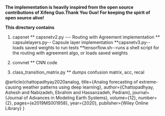 

**The implementation is heavily inspired from the open source contributions of Xifeng Guo.Thank You Guo! For keeping the spirit of open source alive!**

****This directory contains****
1) capsnet
** capsnetv2.py --- Routing with Agreement implementation
** capsulelayers.py-- Capsule layer implementation
**capsnetv3.py-- loads saved weights to run tests
**tensorflow.sh--runs a shell script for the routing with agreement algo, or loads saved weights

2) convnet
** CNN code 

3) class_transition_matrix.py
** dumps confusion matrix, acc, recal 


@article{chattopadhyay2020analog,
  title={Analog forecasting of extreme-causing weather patterns using deep learning},
  author={Chattopadhyay, Ashesh and Nabizadeh, Ebrahim and Hassanzadeh, Pedram},
  journal={Journal of Advances in Modeling Earth Systems},
  volume={12},
  number={2},
  pages={e2019MS001958},
  year={2020},
  publisher={Wiley Online Library}
}
